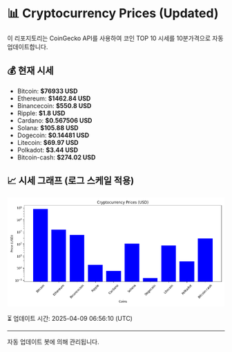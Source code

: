 
# 📊 Cryptocurrency Prices (Updated)

이 리포지토리는 CoinGecko API를 사용하여 코인 TOP 10 시세를 10분가격으로 자동 업데이트합니다.

## 💰 현재 시세
- Bitcoin: **$76933 USD**
- Ethereum: **$1462.84 USD**
- Binancecoin: **$550.8 USD**
- Ripple: **$1.8 USD**
- Cardano: **$0.567506 USD**
- Solana: **$105.88 USD**
- Dogecoin: **$0.14481 USD**
- Litecoin: **$69.97 USD**
- Polkadot: **$3.44 USD**
- Bitcoin-cash: **$274.02 USD**

## 📈 시세 그래프 (로그 스케일 적용)
![Crypto Prices](crypto_prices.png)

⏳ 업데이트 시간: 2025-04-09 06:56:10 (UTC)

---
자동 업데이트 봇에 의해 관리됩니다.

